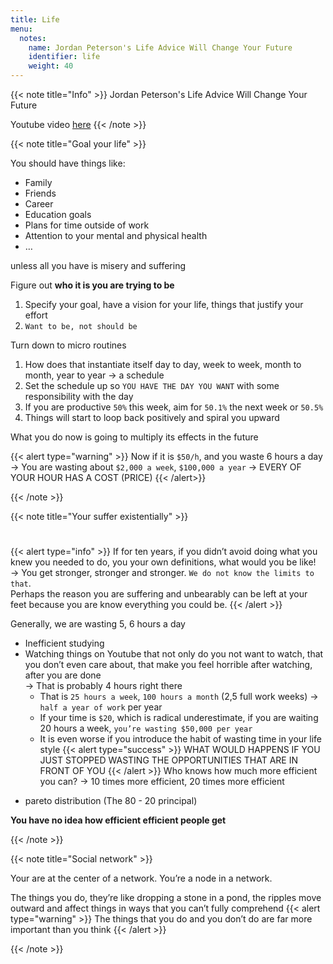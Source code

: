 ```yaml
---
title: Life
menu:
  notes:
    name: Jordan Peterson's Life Advice Will Change Your Future
    identifier: life
    weight: 40
---
```


{{< note title="Info" >}}
Jordan Peterson's Life Advice Will Change Your Future

Youtube video [here](https://www.youtube.com/watch?v=wqEsTPaUZF0)
{{< /note >}}

{{< note title="Goal your life" >}}



You should have things like:
- Family
- Friends
- Career
- Education goals
- Plans for time outside of work
- Attention to your mental and physical health
- …

unless all you have is misery and suffering

Figure out **who it is you are trying to be**
1. Specify your goal, have a vision for your life, things that justify your effort
2. `Want to be, not should be`

Turn down to micro routines
1. How does that instantiate itself day to day, week to week, month to month, year to year → a schedule  
1. Set the schedule up so `YOU HAVE THE DAY YOU WANT` with some responsibility with the day
2. If you are productive `50%` this week, aim for `50.1%` the next week or `50.5%`
1. Things will start to loop back positively and spiral you upward

What you do now is going to multiply its effects in the future

{{< alert type="warning" >}}
Now if it is `$50/h`, and you waste 6 hours a day <br> → You are wasting about `$2,000 a week`, `$100,000 a year` → EVERY OF YOUR HOUR HAS A COST (PRICE)
{{< /alert>}}

 {{< /note >}}

 {{< note title="Your suffer existentially" >}}
# 

{{< alert type="info" >}}
If for ten years, if you didn’t avoid doing what you knew you needed to do, you your own definitions, what would you be like!<br>
→ You get stronger, stronger and stronger. `We do not know the limits to that`. <br> Perhaps the reason you are suffering and unbearably can be left at your feet because you are know everything you could be.
{{< /alert >}}

Generally, we are wasting 5, 6 hours a day

- Inefficient studying
- Watching things on Youtube that not only do you not want to watch, that you don’t even care about, that make you feel horrible after watching, after you are done <br>→ That is probably 4 hours right there
    - That is `25 hours a week`, `100 hours a month` (2,5 full work weeks) → `half a year of work` per year
    - If your time is `$20`, which is radical underestimate, if you are waiting 20 hours a week, `you’re wasting $50,000 per year`
    - It is even worse if you introduce the habit of wasting time in your life style
{{< alert type="success" >}}
WHAT WOULD HAPPENS IF YOU JUST STOPPED WASTING THE OPPORTUNITIES THAT ARE IN FRONT OF YOU
{{< /alert >}}
Who knows how much more efficient you can? → 10 times more efficient, 20 times more efficient
* pareto distribution (The 80 - 20 principal)

**You have no idea how efficient efficient people get**

{{< /note >}}

{{< note title="Social network" >}}

Your are at the center of a network. You’re a node in a network.

The things you do, they’re like dropping a stone in a pond, the ripples move outward and affect things in ways that you can’t fully comprehend
{{< alert type="warning" >}}
The things that you do and you don’t do are far more important than you think
{{< /alert >}}

{{< /note >}}
